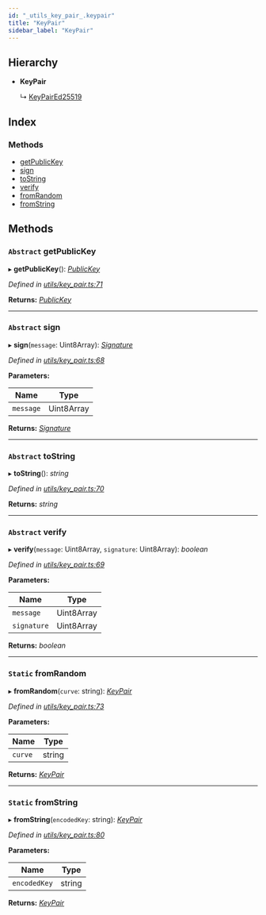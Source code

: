 ```yaml
---
id: "_utils_key_pair_.keypair"
title: "KeyPair"
sidebar_label: "KeyPair"
---
```


## Hierarchy

* **KeyPair**

  ↳ [KeyPairEd25519](_utils_key_pair_.keypaired25519.md)

## Index

### Methods

* [getPublicKey](_utils_key_pair_.keypair.md#abstract-getpublickey)
* [sign](_utils_key_pair_.keypair.md#abstract-sign)
* [toString](_utils_key_pair_.keypair.md#abstract-tostring)
* [verify](_utils_key_pair_.keypair.md#abstract-verify)
* [fromRandom](_utils_key_pair_.keypair.md#static-fromrandom)
* [fromString](_utils_key_pair_.keypair.md#static-fromstring)

## Methods

### `Abstract` getPublicKey

▸ **getPublicKey**(): *[PublicKey](_utils_key_pair_.publickey.md)*

*Defined in [utils/key_pair.ts:71](https://github.com/nearprotocol/nearlib/blob/8f79950/src.ts/utils/key_pair.ts#L71)*

**Returns:** *[PublicKey](_utils_key_pair_.publickey.md)*

___

### `Abstract` sign

▸ **sign**(`message`: Uint8Array): *[Signature](../interfaces/_utils_key_pair_.signature.md)*

*Defined in [utils/key_pair.ts:68](https://github.com/nearprotocol/nearlib/blob/8f79950/src.ts/utils/key_pair.ts#L68)*

**Parameters:**

Name | Type |
------ | ------ |
`message` | Uint8Array |

**Returns:** *[Signature](../interfaces/_utils_key_pair_.signature.md)*

___

### `Abstract` toString

▸ **toString**(): *string*

*Defined in [utils/key_pair.ts:70](https://github.com/nearprotocol/nearlib/blob/8f79950/src.ts/utils/key_pair.ts#L70)*

**Returns:** *string*

___

### `Abstract` verify

▸ **verify**(`message`: Uint8Array, `signature`: Uint8Array): *boolean*

*Defined in [utils/key_pair.ts:69](https://github.com/nearprotocol/nearlib/blob/8f79950/src.ts/utils/key_pair.ts#L69)*

**Parameters:**

Name | Type |
------ | ------ |
`message` | Uint8Array |
`signature` | Uint8Array |

**Returns:** *boolean*

___

### `Static` fromRandom

▸ **fromRandom**(`curve`: string): *[KeyPair](_utils_key_pair_.keypair.md)*

*Defined in [utils/key_pair.ts:73](https://github.com/nearprotocol/nearlib/blob/8f79950/src.ts/utils/key_pair.ts#L73)*

**Parameters:**

Name | Type |
------ | ------ |
`curve` | string |

**Returns:** *[KeyPair](_utils_key_pair_.keypair.md)*

___

### `Static` fromString

▸ **fromString**(`encodedKey`: string): *[KeyPair](_utils_key_pair_.keypair.md)*

*Defined in [utils/key_pair.ts:80](https://github.com/nearprotocol/nearlib/blob/8f79950/src.ts/utils/key_pair.ts#L80)*

**Parameters:**

Name | Type |
------ | ------ |
`encodedKey` | string |

**Returns:** *[KeyPair](_utils_key_pair_.keypair.md)*
